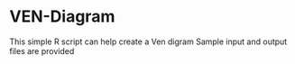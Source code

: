 # VEN-Diagram
This simple R script can help create a Ven digram
Sample input and output files are provided
